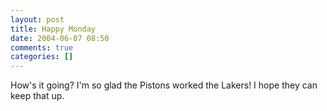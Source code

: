 ```yaml
---
layout: post
title: Happy Monday
date: 2004-06-07 08:50
comments: true
categories: []
---
```

How's it going? I'm so glad the Pistons worked the Lakers! I hope they can keep that up.
